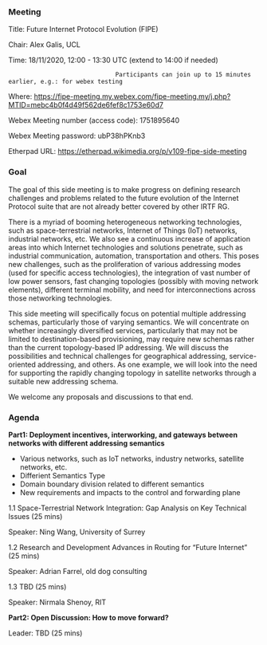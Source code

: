 ### **Meeting**
Title: Future Internet Protocol Evolution (FIPE)

Chair: Alex Galis, UCL

Time:  18/11/2020, 12:00 - 13:30 UTC (extend to 14:00 if needed)
                                  
                                  Participants can join up to 15 minutes earlier, e.g.: for webex testing

Where: 	https://fipe-meeting.my.webex.com/fipe-meeting.my/j.php?MTID=mebc4b0f4d49f562de6fef8c1753e60d7

Webex Meeting number (access code): 1751895640 

Webex Meeting password: ubP38hPKnb3

Etherpad URL: https://etherpad.wikimedia.org/p/v109-fipe-side-meeting

### **Goal**
The goal of this side meeting is to make progress on defining research challenges and problems related to the future evolution of the Internet Protocol suite  that are not already better covered by other IRTF RG. 

There is a myriad of booming heterogeneous networking technologies, such as space-terrestrial networks, Internet of Things (IoT) networks, industrial networks, etc. We also see a continuous increase of application areas into which Internet technologies and solutions penetrate, such as industrial communication, automation, transportation and others. This poses new challenges, such as the proliferation of various addressing modes (used for specific access technologies), the integration of vast number of low power sensors, fast changing topologies (possibly with moving network elements), different terminal mobility, and need for interconnections across those networking technologies. 

This side meeting will specifically focus on potential multiple addressing schemas, particularly those of varying semantics. We will concentrate on whether increasingly diversified services, particularly that may not be limited to destination-based provisioning, may require new schemas rather than the current topology-based IP addressing. We will discuss the possibilities and technical challenges for geographical addressing, service-oriented addressing, and others. As one example, we will look into the need for supporting the rapidly changing topology in satellite networks through a suitable new addressing schema.

We welcome any proposals and discussions to that end. 


### **Agenda**

**Part1: Deployment incentives, interworking, and gateways between networks with different addressing semantics** 
- Various networks, such as IoT networks, industry networks, satellite networks, etc.
- Differient Semantics Type 
- Domain boundary division related to different semantics
- New requirements and impacts to the control and forwarding plane

1.1 Space-Terrestrial Network Integration: Gap Analysis on Key Technical Issues (25 mins)

Speaker: Ning Wang, University of Surrey

1.2 Research and Development Advances in Routing for “Future Internet” (25 mins)

Speaker: Adrian Farrel, old dog consulting

1.3 TBD (25 mins)

Speaker: Nirmala Shenoy, RIT

**Part2: Open Discussion: How to move forward?**

Leader: TBD (25 mins)
